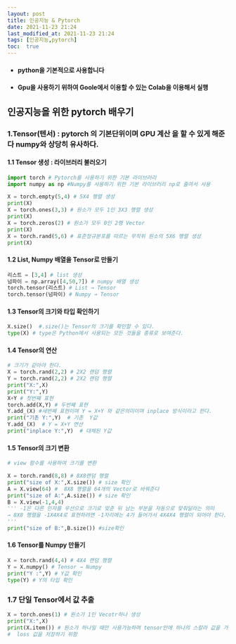 ```yaml
---
layout: post
title: 인공지능 & Pytorch
date: 2021-11-23 21:24 
last_modified_at: 2021-11-23 21:24
tags: [인공지능,pytorch]
toc:  true
---
```


* #### python을 기본적으로 사용합니다  
* #### Gpu을 사용하기 위하여 Goole에서 이용할 수 있는 Colab을 이용해서 실행

## 인공지능을 위한 pytorch 배우기 

### __1.Tensor(텐서)__ : pytorch 의 기본단위이며 __GPU 계산__ 을 할 수 있게 해준다 numpy와 상당히 유사하다.
#### __1.1 Tensor 생성__ : 라이브러리 불러오기

```python
import torch # Pytorch를 사용하기 위한 기본 라이브러리
import numpy as np #Numpy를 사용하기 위한 기본 라이브러리 np로 줄여서 사용

X = torch.empty(5,4) # 5X4 행렬 생성
print(X)
X = torch.ones(3,3) # 원소가 모두 1인 3X3 행렬 생성
print(X)
X = torch.zeros(2) # 원소가 모두 0인 2행 Vector
print(X)
X = torch.rand(5,6) # 표준정규분포를 따르는 무작위 원소의 5X6 행렬 생성
print(X) 
```
#### 1.2 List, Numpy 배열을 Tensor로 만들기

```python
리스트 = [3,4] # list 생성
넘파이 = np.array([4,50,7]) # numpy 배열 생성
torch.tensor(리스트) # List → Tensor
torch.tensor(넘파이) # Numpy → Tensor
```

#### 1.3 Tensor의 크기와 타입 확인하기
```python
X.size()  #.size()는 Tensor의 크기를 확인할 수 있다.
type(X) # type은 Python에서 사용되는 모든 것들을 종류로 보여준다.
```

#### 1.4 Tensor의 연산
```python
# 크기가 같아야 한다.
X = torch.rand(2,2) # 2X2 랜덤 행렬
Y = torch.rand(2,2) # 2X2 랜덤 행렬
print("X:",X)
print("Y:",Y)
X+Y # 첫번째 표현
torch.add(X,Y) # 두번째 표현
Y.add_(X) #세번째 표현이며 Y = X+Y 와 같은의미이며 inplace 방식이라고 한다.
print("기존 Y:",Y)  # 기존  Y값
Y.add_(X)  # Y = X+Y 연산
print("inplace Y:",Y)  # 대체된 Y값
```
#### 1.5 Tensor의 크기 변환

```python
# view 함수를 사용하여 크기를 변환

X = torch.rand(8,8) # 8X8랜덤 행렬
print("size of X:",X.size()) # size 확인 
A = X.view(64) #  8X8 행렬을 64개의 Vector로 바꿔준다 
print("size of A:",A.size()) # size 확인
B = X.view(-1,4,4) 
''' -1은 다른 인자를 우선으로 크기로 맞춘 뒤 남는 부분을 자동으로 맞춰달라는 의미 
→ 8X8 행렬을 -1X4X4로 표현하려면 -1자리에는 4가 들어가서 4X4X4 행렬이 되어야 한다. 따라서 -1자리에는 4가 자동으로 맞춰짐
'''
print("size of B:",B.size()) #size확인
```
#### 1.6 Tensor를 Numpy 만들기 
```python
X = torch.rand(4,4) # 4X4 랜덤 행렬 
Y = X.numpy() # Tensor → Numpy
print("Y :",Y) # Y값 확인
type(Y) # Y의 타입 확인
```

### 1.7 단일 Tensor에서 값 추출

```python
X = torch.ones(1) # 원소가 1인 Vecotr하나 생성
print("X:",X)
print(X.item()) # 원소가 하나일 때만 사용가능하며 tensor안에 하나의 스칼라 값을 가져온다. 텐서(행렬)가 아님
#  loss 값을 저장하기 위함
```